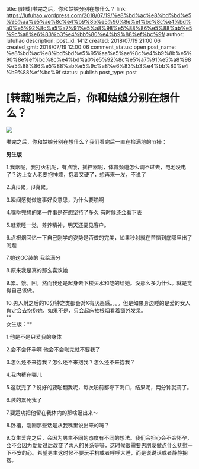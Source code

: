 title: [转载]啪完之后，你和姑娘分别在想什么？
link: https://lufuhao.wordpress.com/2018/07/19/%e8%bd%ac%e8%bd%bd%e5%95%aa%e5%ae%8c%e4%b9%8b%e5%90%8e%ef%bc%8c%e4%bd%a0%e5%92%8c%e5%a7%91%e5%a8%98%e5%88%86%e5%88%ab%e5%9c%a8%e6%83%b3%e4%bb%80%e4%b9%88%ef%bc%9f/
author: lufuhao
description: 
post_id: 1412
created: 2018/07/19 21:00:06
created_gmt: 2018/07/19 12:00:06
comment_status: open
post_name: %e8%bd%ac%e8%bd%bd%e5%95%aa%e5%ae%8c%e4%b9%8b%e5%90%8e%ef%bc%8c%e4%bd%a0%e5%92%8c%e5%a7%91%e5%a8%98%e5%88%86%e5%88%ab%e5%9c%a8%e6%83%b3%e4%bb%80%e4%b9%88%ef%bc%9f
status: publish
post_type: post

# [转载]啪完之后，你和姑娘分别在想什么？

![](https://jinx.loli.net/files/2015/10/12/2bb37ae3cf9d32d2e0d740d671b83623.jpg)

啪完之后，你和姑娘分别在想什么？我们看完后一直在捡满地的节操：

**男生版**

1.我烟呢，我打火机呢，有点饿，摇控器呢，体育频道怎么调不过去，电池没电了？边上女人老要抱神烦，抱着又硬了，想再来一发，不说了

2.真j8累，j8真累。

3.瞬间感觉做这事好没意思，为什么要啪啊

4.嘿咻完想的第一件事是在想坚持了多久 有时候还会看下表

5.赶紧睡一觉，养养精神，明天还要见客户。

6.点根烟回忆一下自己刚学的姿势是否做的完美，如果秒射就在苦恼到底哪里出了问题

7.她这GC装的 我给满分

8.原来我是真的那么喜欢她

9.累。饿。困。然而我还是起身去下楼买水和吃的给她。没那么多为什么。就是觉得自己该做。

10.男人射之后的10分钟之类都会对X有厌恶感。。。。但是如果身边睡的是爱的女人肯定会去抱抱她，如果不是，只会起床抽根烟看着窗外发呆。  
**  
女生版：**

1.他是不是只爱我的身体

2.会不会怀孕啊 他会不会啪完就不要我了

3.怎么还不来抱我？怎么还不来抱我？怎么还不来抱我？

4.我内裤在哪儿

5.这就完了？说好的要啪翻我呢，每次啪前都夸下海口，结果呢，两分钟就蔫了。

6.装的累死我了

7.要运功把他留在我体内的那啥逼出来～

8.卧槽，刚刚那些话是从我嘴里说出来的吗？

9.女生爱完之后，会因为男生不同的态度有不同的想法。我们会担心会不会怀孕，会不会因为爱爱过后改变了两人的关系等等，这时候很需要男朋友做点什么抚慰一下不安的心。希望男生这时候不要玩手机或者呼呼大睡，而是说说话或者静静拥抱。